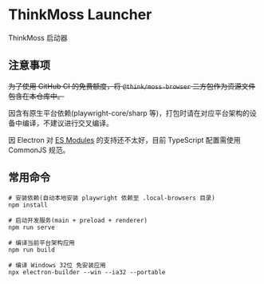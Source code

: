 # ThinkMoss Launcher

ThinkMoss 启动器

## 注意事项

~~为了使用 GitHub CI 的免费额度，将 `@think/moss-browser` 二方包作为资源文件包含在本仓库中。~~

因含有原生平台依赖(playwright-core/sharp 等)，打包时请在对应平台架构的设备中编译，不建议进行交叉编译。

因 Electron 对 [ES Modules](https://www.electronjs.org/docs/latest/tutorial/esm) 的支持还不太好，目前 TypeScript 配置需使用 CommonJS 规范。

## 常用命令

```shell
# 安装依赖(自动本地安装 playwright 依赖至 .local-browsers 目录)
npm install

# 启动开发服务(main + preload + renderer)
npm run serve

# 编译当前平台架构应用
npm run build

# 编译 Windows 32位 免安装应用
npx electron-builder --win --ia32 --portable
```
